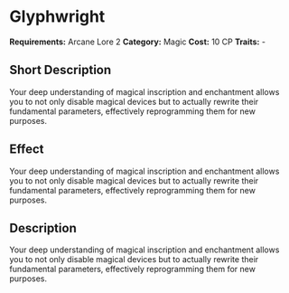 # Glyphwright

**Requirements:** Arcane Lore 2
**Category:** Magic
**Cost:** 10 CP
**Traits:** -


## Short Description
Your deep understanding of magical inscription and enchantment allows you to not only disable magical devices but to actually rewrite their fundamental parameters, effectively reprogramming them for new purposes.

## Effect
Your deep understanding of magical inscription and enchantment allows you to not only disable magical devices but to actually rewrite their fundamental parameters, effectively reprogramming them for new purposes.

## Description
Your deep understanding of magical inscription and enchantment allows you to not only disable magical devices but to actually rewrite their fundamental parameters, effectively reprogramming them for new purposes.